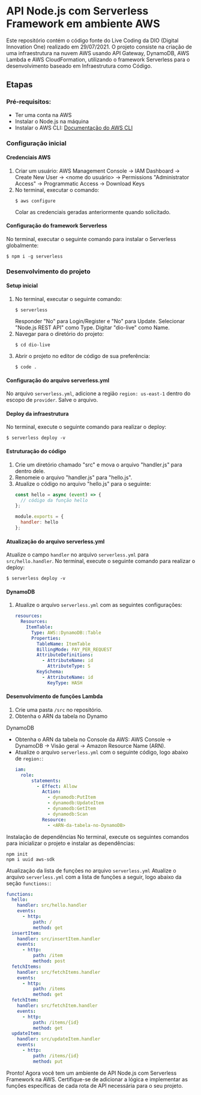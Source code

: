 # API Node.js com Serverless Framework em ambiente AWS

Este repositório contém o código fonte do Live Coding da DIO (Digital Innovation One) realizado em 29/07/2021. O projeto consiste na criação de uma infraestrutura na nuvem AWS usando API Gateway, DynamoDB, AWS Lambda e AWS CloudFormation, utilizando o framework Serverless para o desenvolvimento baseado em Infraestrutura como Código.

## Etapas

### Pré-requisitos:
- Ter uma conta na AWS
- Instalar o Node.js na máquina
- Instalar o AWS CLI: [Documentação do AWS CLI](https://docs.aws.amazon.com/cli/latest/userguide/cli-chap-welcome.html)

### Configuração inicial

#### Credenciais AWS
1. Criar um usuário: AWS Management Console -> IAM Dashboard -> Create New User -> <nome do usuário> -> Permissions "Administrator Access" -> Programmatic Access -> Download Keys
2. No terminal, executar o comando: 
   ```
   $ aws configure
   ```
   Colar as credenciais geradas anteriormente quando solicitado.

#### Configuração do framework Serverless
No terminal, executar o seguinte comando para instalar o Serverless globalmente:
```
$ npm i -g serverless
```

### Desenvolvimento do projeto

#### Setup inicial
1. No terminal, executar o seguinte comando:
   ```
   $ serverless
   ```
   Responder "No" para Login/Register e "No" para Update.
   Selecionar "Node.js REST API" como Type.
   Digitar "dio-live" como Name.
2. Navegar para o diretório do projeto:
   ```
   $ cd dio-live
   ```
3. Abrir o projeto no editor de código de sua preferência:
   ```
   $ code .
   ```

#### Configuração do arquivo serverless.yml
No arquivo `serverless.yml`, adicione a região `region: us-east-1` dentro do escopo de `provider`. Salve o arquivo.

#### Deploy da infraestrutura
No terminal, execute o seguinte comando para realizar o deploy:
```
$ serverless deploy -v
```

#### Estruturação do código
1. Crie um diretório chamado "src" e mova o arquivo "handler.js" para dentro dele.
2. Renomeie o arquivo "handler.js" para "hello.js".
3. Atualize o código no arquivo "hello.js" para o seguinte:
   ```javascript
   const hello = async (event) => {
     // código da função hello
   };
   
   module.exports = {
     handler: hello
   };
   ```

#### Atualização do arquivo serverless.yml
Atualize o campo `handler` no arquivo `serverless.yml` para `src/hello.handler`.
No terminal, execute o seguinte comando para realizar o deploy:
```
$ serverless deploy -v
```

#### DynamoDB
1. Atualize o arquivo `serverless.yml` com as seguintes configurações:
   ```yaml
   resources:
     Resources:
       ItemTable:
         Type: AWS::DynamoDB::Table
         Properties:
           TableName: ItemTable
           BillingMode: PAY_PER_REQUEST
           AttributeDefinitions:
             - AttributeName: id
               AttributeType: S
           KeySchema:
             - AttributeName: id
               KeyType: HASH
   ```

#### Desenvolvimento de funções Lambda
1. Crie uma pasta `/src` no repositório.
2. Obtenha o ARN da tabela no Dynamo


DynamoDB
- Obtenha o ARN da tabela no Console da AWS: AWS Console -> DynamoDB -> Visão geral -> Amazon Resource Name (ARN).
- Atualize o arquivo `serverless.yml` com o seguinte código, logo abaixo de `region:`:
  ```yaml
  iam:
    role:
        statements:
          - Effect: Allow
            Action:
              - dynamodb:PutItem
              - dynamodb:UpdateItem
              - dynamodb:GetItem
              - dynamodb:Scan
            Resource:
              - <ARN-da-tabela-no-DynamoDB>
  ```

Instalação de dependências
No terminal, execute os seguintes comandos para inicializar o projeto e instalar as dependências:
```
npm init
npm i uuid aws-sdk
```

Atualização da lista de funções no arquivo `serverless.yml`
Atualize o arquivo `serverless.yml` com a lista de funções a seguir, logo abaixo da seção `functions:`:
```yaml
functions:
  hello:
    handler: src/hello.handler
    events:
      - http:
          path: /
          method: get
  insertItem:
    handler: src/insertItem.handler
    events:
      - http:
          path: /item
          method: post
  fetchItems:
    handler: src/fetchItems.handler
    events:
      - http:
          path: /items
          method: get
  fetchItem:
    handler: src/fetchItem.handler
    events:
      - http:
          path: /items/{id}
          method: get
  updateItem:
    handler: src/updateItem.handler
    events:
      - http:
          path: /items/{id}
          method: put
```

Pronto! Agora você tem um ambiente de API Node.js com Serverless Framework na AWS. Certifique-se de adicionar a lógica e implementar as funções específicas de cada rota de API necessária para o seu projeto.
